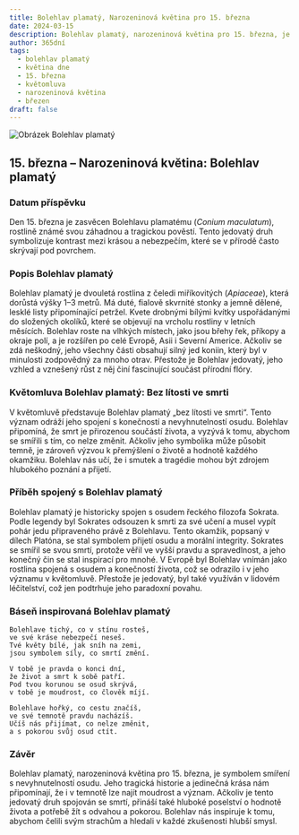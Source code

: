 ```yaml
---
title: Bolehlav plamatý, Narozeninová květina pro 15. března
date: 2024-03-15
description: Bolehlav plamatý, narozeninová květina pro 15. března, je symbolem Bez lítosti ve smrti. Objevte její jedinečný význam, fascinující příběhy a poezii, která oslavuje její krásu.
author: 365dní
tags:
  - bolehlav plamatý
  - květina dne
  - 15. března
  - květomluva
  - narozeninová květina
  - březen
draft: false
---
```


![Obrázek Bolehlav plamatý](https://cdn.pixabay.com/photo/2022/08/21/14/15/hemlock-7401397_640.jpg#center)


## 15. března – Narozeninová květina: Bolehlav plamatý

### Datum příspěvku

Den 15. března je zasvěcen Bolehlavu plamatému (_Conium maculatum_), rostlině známé svou záhadnou a tragickou pověstí. Tento jedovatý druh symbolizuje kontrast mezi krásou a nebezpečím, které se v přírodě často skrývají pod povrchem.

### Popis Bolehlav plamatý

Bolehlav plamatý je dvouletá rostlina z čeledi miříkovitých (_Apiaceae_), která dorůstá výšky 1–3 metrů. Má duté, fialově skvrnité stonky a jemně dělené, lesklé listy připomínající petržel. Kvete drobnými bílými kvítky uspořádanými do složených okolíků, které se objevují na vrcholu rostliny v letních měsících. Bolehlav roste na vlhkých místech, jako jsou břehy řek, příkopy a okraje polí, a je rozšířen po celé Evropě, Asii i Severní Americe. Ačkoliv se zdá neškodný, jeho všechny části obsahují silný jed koniin, který byl v minulosti zodpovědný za mnoho otrav. Přestože je Bolehlav jedovatý, jeho vzhled a vznešený růst z něj činí fascinující součást přírodní flóry.

### Květomluva Bolehlav plamatý: Bez lítosti ve smrti

V květomluvě představuje Bolehlav plamatý „bez lítosti ve smrti“. Tento význam odráží jeho spojení s konečností a nevyhnutelností osudu. Bolehlav připomíná, že smrt je přirozenou součástí života, a vyzývá k tomu, abychom se smířili s tím, co nelze změnit. Ačkoliv jeho symbolika může působit temně, je zároveň výzvou k přemýšlení o životě a hodnotě každého okamžiku. Bolehlav nás učí, že i smutek a tragédie mohou být zdrojem hlubokého poznání a přijetí.

### Příběh spojený s Bolehlav plamatý

Bolehlav plamatý je historicky spojen s osudem řeckého filozofa Sokrata. Podle legendy byl Sokrates odsouzen k smrti za své učení a musel vypít pohár jedu připraveného právě z Bolehlavu. Tento okamžik, popsaný v dílech Platóna, se stal symbolem přijetí osudu a morální integrity. Sokrates se smířil se svou smrtí, protože věřil ve vyšší pravdu a spravedlnost, a jeho konečný čin se stal inspirací pro mnohé. V Evropě byl Bolehlav vnímán jako rostlina spojená s osudem a konečností života, což se odrazilo i v jeho významu v květomluvě. Přestože je jedovatý, byl také využíván v lidovém léčitelství, což jen podtrhuje jeho paradoxní povahu.

### Báseň inspirovaná Bolehlav plamatý

```
Bolehlave tichý, co v stínu rosteš,  
ve své kráse nebezpečí neseš.  
Tvé květy bílé, jak sníh na zemi,  
jsou symbolem síly, co smrtí změní.

V tobě je pravda o konci dní,  
že život a smrt k sobě patří.  
Pod tvou korunou se osud skrývá,  
v tobě je moudrost, co člověk míjí.

Bolehlave hořký, co cestu značíš,  
ve své temnotě pravdu nacházíš.  
Učíš nás přijímat, co nelze změnit,  
a s pokorou svůj osud ctít.
```

### Závěr

Bolehlav plamatý, narozeninová květina pro 15. března, je symbolem smíření s nevyhnutelností osudu. Jeho tragická historie a jedinečná krása nám připomínají, že i v temnotě lze najít moudrost a význam. Ačkoliv je tento jedovatý druh spojován se smrtí, přináší také hluboké poselství o hodnotě života a potřebě žít s odvahou a pokorou. Bolehlav nás inspiruje k tomu, abychom čelili svým strachům a hledali v každé zkušenosti hlubší smysl.